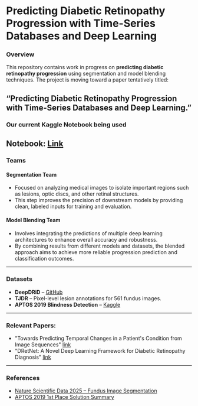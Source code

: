 # Predicting Diabetic Retinopathy Progression with Time-Series Databases and Deep Learning

### Overview
This repository contains work in progress on **predicting diabetic retinopathy progression** using segmentation and model blending techniques. The project is moving toward a paper tentatively titled:

**“Predicting Diabetic Retinopathy Progression with Time-Series Databases and Deep Learning.”**
---
### Our current Kaggle Notebook being used

Notebook: [Link](https://www.kaggle.com/code/sunfish141/unet-for-diabetic-retinopathy)
---

### Teams

#### Segmentation Team
- Focused on analyzing medical images to isolate important regions such as lesions, optic discs, and other retinal structures.
- This step improves the precision of downstream models by providing clean, labeled inputs for training and evaluation.



#### Model Blending Team
- Involves integrating the predictions of multiple deep learning architectures to enhance overall accuracy and robustness.
- By combining results from different models and datasets, the blended approach aims to achieve more reliable progression prediction and classification outcomes.

---

### Datasets
- **DeepDRiD** – [GitHub](https://github.com/deepdrdoc/DeepDRiD)  
- **TJDR** – Pixel-level lesion annotations for 561 fundus images.  
- **APTOS 2019 Blindness Detection** – [Kaggle](https://www.kaggle.com/competitions/aptos2019-blindness-detection)

---

### Relevant Papers:
- "Towards Predicting Temporal Changes in a Patient's Condition from Image Sequences" [link](arXiv:2409.07012)
- "DRetNet: A Novel Deep Learning Framework for Diabetic Retinopathy Diagnosis" [link](arXiv:2509.01072)

---

### References
- [Nature Scientific Data 2025 – Fundus Image Segmentation](https://www.nature.com/articles/s41597-025-04627-3)  
- [APTOS 2019 1st Place Solution Summary](https://www.kaggle.com/competitions/aptos2019-blindness-detection/writeups/guanshuo-xu-1st-place-solution-summary)
```

